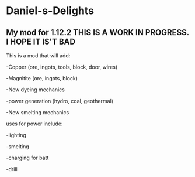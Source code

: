 # Daniel-s-Delights
My mod for 1.12.2
THIS IS A WORK IN PROGRESS. I HOPE IT IS'T BAD
------
This is a mod that will add:

-Copper (ore, ingots, tools, block, door, wires)

-Magnitite (ore, ingots, block)

-New dyeing mechanics

-power generation (hydro, coal, geothermal)

-New smelting mechanics


uses for power include:

-lighting

-smelting

-charging for batt

-drill
